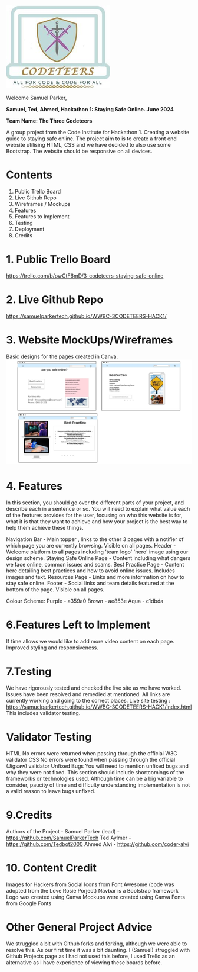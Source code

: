 <img src="assets/css/images/logo.jpg">

Welcome Samuel Parker,

**Samuel, Ted, Ahmed, Hackathon 1: Staying Safe Online. June 2024**

**Team Name: The Three Codeteers**

A group project from the Code Institute for Hackathon 1. Creating a website guide to staying safe online. The project aim to is to create a front end website utilising HTML, CSS and we have decided to also use some Bootstrap. The website should be responsive on all devices. 

# Contents
1. Public Trello Board
2. Live Github Repo
3. Wireframes / Mockups
5. Features
6. Features to Implement
7. Testing
8. Deployment
9. Credits

# 1. Public Trello Board
https://trello.com/b/owCtF6mD/3-codeteers-staying-safe-online

# 2. Live Github Repo 
https://samuelparkertech.github.io/WWBC-3CODETEERS-HACK1/

# 3. Website MockUps/Wireframes
Basic designs for the pages created in Canva. 
<img src="Projectassets/Website MockUps.jpg">

# 4. Features
In this section, you should go over the different parts of your project, and describe each in a sentence or so. You will need to explain what value each of the features provides for the user, focusing on who this website is for, what it is that they want to achieve and how your project is the best way to help them achieve these things.

Navigation Bar - Main topper , links to the other 3 pages with a notifier of which page you are currently browsing. Visible on all pages.
Header - Welcome platform to all pages including 'team logo' 'hero' image using our design scheme. 
Staying Safe Online Page - Content including what dangers we face online, common issues and scams. 
Best Practice Page - Content here detailing best practices and how to avoid online issues. Includes images and text. 
Resources Page - Links and more information on how to stay safe online. 
Footer - Social links and team details featured at the bottom of the page. Visible on all pages.

Colour Scheme:
Purple - a359a0
Brown - ae853e
Aqua - c1dbda

# 6.Features Left to Implement
If time allows we would like to add more video content on each page. Improved styling and responsiveness.

# 7.Testing
We have rigorously tested and checked the live site as we have worked. Issues have been resolved and remedied at mentioned. All links are currently working and going to the correct places. 
Live site testing : https://samuelparkertech.github.io/WWBC-3CODETEERS-HACK1/index.html
This includes validator testing. 

# Validator Testing
HTML
No errors were returned when passing through the official W3C validator
CSS
No errors were found when passing through the official (Jigsaw) validator
Unfixed Bugs
You will need to mention unfixed bugs and why they were not fixed. This section should include shortcomings of the frameworks or technologies used. Although time can be a big variable to consider, paucity of time and difficulty understanding implementation is not a valid reason to leave bugs unfixed.

# 9.Credits
Authors of the Project -
Samuel Parker (lead) - https://github.com/SamuelParkerTech
Ted Aylmer - https://github.com/Tedbot2000
Ahmed Alvi - https://github.com/coder-alvi

# 10. Content Credit
Images for Hackers from 
Social Icons from Font Awesome (code was adopted from the Love Rosie Porject)
Navbar is a Bootstrap framework
Logo was created using Canva
Mockups were created using Canva
Fonts from Google Fonts

# Other General Project Advice
We struggled a bit with Github forks and forking, although we were able to resolve this. As our first time it was a bit daunting. 
I (Samuel) struggled with Github Projects page as I had not used this before, I used Trello as an alternative as I have experience of viewing these boards before. 
